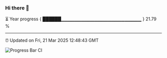 ### Hi there 👋

⏳ Year progress { ██████▁▁▁▁▁▁▁▁▁▁▁▁▁▁▁▁▁▁▁▁▁▁▁▁ } 21.79 %

---

⏰ Updated on Fri, 21 Mar 2025 12:48:43 GMT

![Progress Bar CI](https://github.com/DhruviPatel157/GitHub-Actions-Demo/workflows/Progress%20Bar%20CI/badge.svg)
